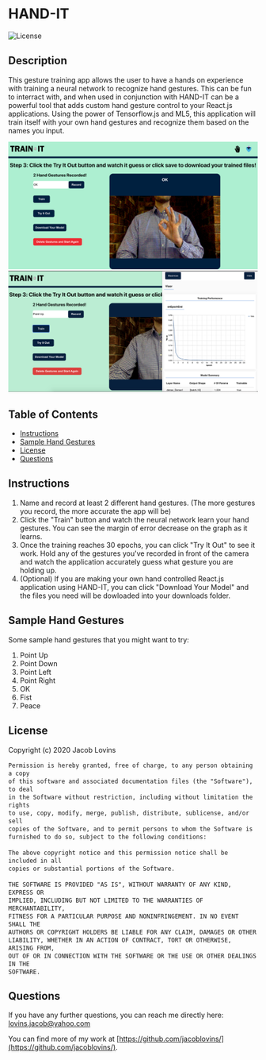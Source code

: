 # HAND-IT
      
    
![License](https://img.shields.io/badge/License-MIT-blue.svg)

## Description

This gesture training app allows the user to have a hands on experience with training a neural network to recognize hand gestures. This can be fun to interract with, and when used in conjunction with HAND-IT can be a powerful tool that adds custom hand gesture control to your React.js applications.  Using the power of Tensorflow.js and ML5, this application will train itself with your own hand gestures and recognize them based on the names you input.


​![HAND-IT](./images/classify.png)
​![HAND-IT](./images/training.png)



## Table of Contents

* [Instructions](#instructions)
* [Sample Hand Gestures](#sample-hand-gestures)
* [License](#license)
* [Questions](#questions)




## Instructions

1. Name and record at least 2 different hand gestures. (The more gestures you record, the more accurate the app will be)
2. Click the "Train" button and watch the neural network learn your hand gestures. You can see the margin of error decrease on the graph as it learns.
3. Once the training reaches 30 epochs, you can click "Try It Out" to see it work. Hold any of the gestures you've recorded in front of the camera and watch the application accurately guess what gesture you are holding up.
4. (Optional) If you are making your own hand controlled React.js application using HAND-IT, you can click "Download Your Model" and the files you need will be dowloaded into your downloads folder.


## Sample Hand Gestures

Some sample hand gestures that you might want to try:
1. Point Up
2. Point Down
3. Point Left
4. Point Right
5. OK
6. Fist
7. Peace



## License

Copyright (c) 2020 Jacob Lovins

    Permission is hereby granted, free of charge, to any person obtaining a copy
    of this software and associated documentation files (the "Software"), to deal
    in the Software without restriction, including without limitation the rights
    to use, copy, modify, merge, publish, distribute, sublicense, and/or sell
    copies of the Software, and to permit persons to whom the Software is
    furnished to do so, subject to the following conditions:

    The above copyright notice and this permission notice shall be included in all
    copies or substantial portions of the Software.

    THE SOFTWARE IS PROVIDED "AS IS", WITHOUT WARRANTY OF ANY KIND, EXPRESS OR
    IMPLIED, INCLUDING BUT NOT LIMITED TO THE WARRANTIES OF MERCHANTABILITY,
    FITNESS FOR A PARTICULAR PURPOSE AND NONINFRINGEMENT. IN NO EVENT SHALL THE
    AUTHORS OR COPYRIGHT HOLDERS BE LIABLE FOR ANY CLAIM, DAMAGES OR OTHER
    LIABILITY, WHETHER IN AN ACTION OF CONTRACT, TORT OR OTHERWISE, ARISING FROM,
    OUT OF OR IN CONNECTION WITH THE SOFTWARE OR THE USE OR OTHER DEALINGS IN THE
    SOFTWARE.




## Questions

If you have any further questions, you can reach me directly here: lovins.jacob@yahoo.com

You can find more of my work at [https://github.com/jacoblovins/](https://github.com/jacoblovins/).

